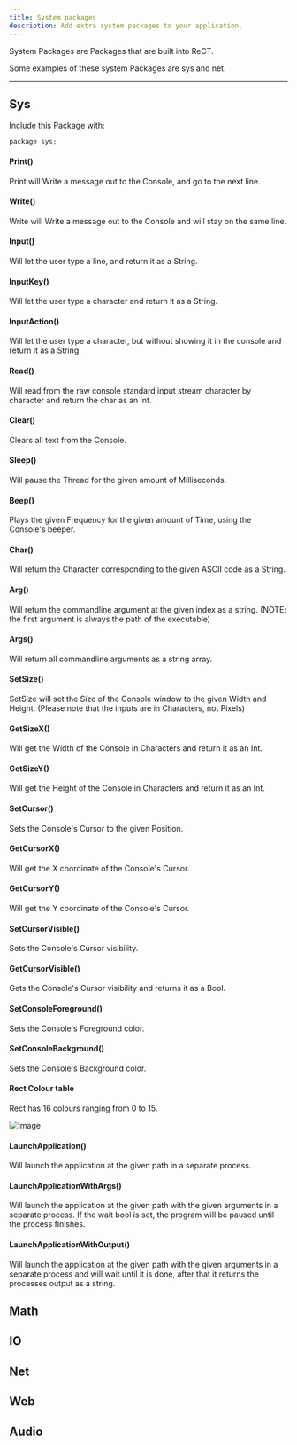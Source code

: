 ```yaml
---
title: System packages
description: Add extra system packages to your application.
---
```


System Packages are Packages that are built into ReCT.

Some examples of these system Packages are sys and net.

---

## Sys

Include this Package with:

```
package sys;
```

#### Print()

Print will Write a message out to the Console, and go to the next line.

#### Write()

Write will Write a message out to the Console and will stay on the same line.

#### Input()

Will let the user type a line, and return it as a String.

#### InputKey()

Will let the user type a character and return it as a String.

#### InputAction()

Will let the user type a character, but without showing it in the console and return it as a String.

#### Read()

Will read from the raw console standard input stream character by character and return the char as an int.

#### Clear()

Clears all text from the Console.

#### Sleep()

Will pause the Thread for the given amount of Milliseconds.

#### Beep()

Plays the given Frequency for the given amount of Time, using the Console's beeper.

#### Char()

Will return the Character corresponding to the given ASCII code as a String.

#### Arg()

Will return the commandline argument at the given index as a string. (NOTE: the first argument is always the path of the executable)

#### Args()

Will return all commandline arguments as a string array.

#### SetSize()

SetSize will set the Size of the Console window to the given Width and Height. (Please note that the inputs are in Characters, not Pixels)

#### GetSizeX()

Will get the Width of the Console in Characters and return it as an Int.

#### GetSizeY()

Will get the Height of the Console in Characters and return it as an Int.

#### SetCursor()

Sets the Console's Cursor to the given Position.

#### GetCursorX()

Will get the X coordinate of the Console's Cursor.

#### GetCursorY()

Will get the Y coordinate of the Console's Cursor.

#### SetCursorVisible()

Sets the Console's Cursor visibility.

#### GetCursorVisible()

Gets the Console's Cursor visibility and returns it as a Bool.

#### SetConsoleForeground()

Sets the Console's Foreground color.

#### SetConsoleBackground()

Sets the Console's Background color.

#### Rect Colour table

Rect has 16 colours ranging from 0 to 15.

![Image](https://docs.rect.ml/static/images/colorTable.png)

#### LaunchApplication()

Will launch the application at the given path in a separate process.

#### LaunchApplicationWithArgs()

Will launch the application at the given path with the given arguments in a separate process. If the wait bool is set, the program will be paused until the process finishes.

#### LaunchApplicationWithOutput()

Will launch the application at the given path with the given arguments in a separate process and will wait until it is done, after that it returns the processes output as a string.

## Math

## IO

## Net

## Web

## Audio
